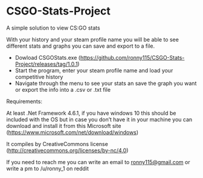 # CSGO-Stats-Project
A simple solution to view CS:GO stats

With your history and your steam profile name you will be able to see different stats and graphs you can save and export to a file.

- Dowload CSGOStats.exe (https://github.com/ronny115/CSGO-Stats-Project/releases/tag/1.0.1)
- Start the program, enter your steam profile name and load your competitive history
- Navigate through the menu to see your stats an save the graph you want or export the info into a .csv or .txt file

Requirements:

At least .Net Framework 4.6.1, if you have windows 10 this should be included with the OS but in case you don’t have it in your machine you can download and install it from this Microsoft site (https://www.microsoft.com/net/download/windows)

It compiles by CreativeCommons license (http://creativecommons.org/licenses/by-nc/4.0)

If you need to reach me you can write an email to ronny115@gmail.com or write a pm to /u/ronny_1 on reddit 
